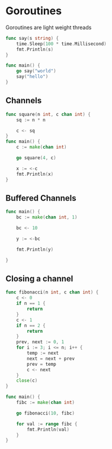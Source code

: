 # Goroutines

Goroutines are light weight threads

```go
func say(s string) {
	time.Sleep(100 * time.Millisecond)
	fmt.Println(s)
}

func main() {
	go say("world")
	say("hello")
}

```

## Channels

```go
func square(n int, c chan int) {
	sq := n * n

	c <- sq
}
func main() {
	c := make(chan int)

	go square(4, c)

	x := <-c
	fmt.Println(x)
}
```

## Buffered Channels

```go
func main() {
	bc := make(chan int, 1)

	bc <- 10

	y := <-bc

	fmt.Println(y)

}
```

## Closing a channel

```go
func fibonacci(n int, c chan int) {
	c <- 0
	if n == 1 {
		return
	}
	c <- 1
	if n == 2 {
		return
	}
	prev, next := 0, 1
	for i := 3; i <= n; i++ {
		temp := next
		next = next + prev
		prev = temp
		c <- next
	}
	close(c)
}

func main() {
	fibc := make(chan int)

	go fibonacci(10, fibc)

	for val := range fibc {
		fmt.Println(val)
	}
}
```
